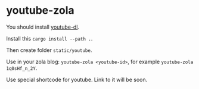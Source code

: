 # youtube-zola

You should install [youtube-dl](https://github.com/ytdl-org/youtube-dl).

Install this `cargo install --path .`.

Then create folder `static/youtube`.

Use in your zola blog: `youtube-zola <youtube-id>`, for example `youtube-zola 1q0sHf_n_2Y`.

Use special shortcode for youtube. Link to it will be soon.